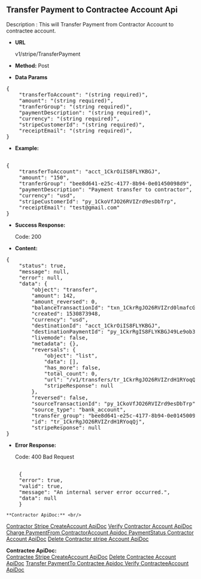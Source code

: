 **Transfer Payment to Contractee Account Api**
----
Description : This will Transfer Payment from Contractor Account to contractee account.

* **URL**

   v1/stripe/TransferPayment

* **Method:** 
    Post
	
* **Data Params** <br />

<pre>
{
    "transferToAccount": "(string required)",
    "amount": "(string required)",
    "tranferGroup": "(string required)",
    "paymentDescription": "(string required)",
    "currency": "(string required)",
    "stripeCustomerId": "(string required)",
    "receiptEmail": "(string required)",
}	 
</pre>   

* **Example:** <br/>

<pre>

{
    "transferToAccount": "acct_1CkrOiIS8FLYKBGJ",
    "amount": "150",
    "tranferGroup": "bee8d641-e25c-4177-8b94-0e01450098d9",
    "paymentDescription": "Payment transfer to contractor",
    "currency": "usd",
    "stripeCustomerId": "py_1CkoVfJO26RVIZrd9esDbTrp",
    "receiptEmail": "test@gmail.com"
}
</pre>
* **Success Response:**

	Code: 200 
	
* **Content:**<br />
<pre>
{
    "status": true,
    "message": null,
    "error": null,
    "data": {
        "object": "transfer",
        "amount": 142,
        "amount_reversed": 0,
        "balanceTransactionId": "txn_1CkrRgJO26RVIZrd0lmafcGq",
        "created": 1530873948,
        "currency": "usd",
        "destinationId": "acct_1CkrOiIS8FLYKBGJ",
        "destinationPaymentId": "py_1CkrRgIS8FLYKBGJ49Le9ob3",
        "livemode": false,
        "metadata": {},
        "reversals": {
            "object": "list",
            "data": [],
            "has_more": false,
            "total_count": 0,
            "url": "/v1/transfers/tr_1CkrRgJO26RVIZrdH1RYoqQj/reversals",
            "stripeResponse": null
        },
        "reversed": false,
        "sourceTransactionId": "py_1CkoVfJO26RVIZrd9esDbTrp",
        "source_type": "bank_account",
        "transfer_group": "bee8d641-e25c-4177-8b94-0e01450098d9",
        "id": "tr_1CkrRgJO26RVIZrdH1RYoqQj",
        "stripeResponse": null
}
</pre>


* **Error Response:**

    Code: 400 Bad Request
 <pre>	
    {
    "error": true,
    "valid": true,
    "message": "An internal server error occurred.",
    "data": null
	}
</pre>

    **Contractor ApiDoc:** <br/>
[Contractor Stripe CreateAccount ApiDoc](https://github.com/gurinderimpinge/StripeApiDoc/blob/master/ContractorStripeCreateAccount.md)
[Verify Contractor Account ApiDoc](https://github.com/gurinderimpinge/StripeApiDoc/blob/master/VerifyContractorAccount.md)
[Charge PaymentFrom ContractorAccount Apidoc ](https://github.com/gurinderimpinge/StripeApiDoc/blob/master/ChargeAmountContractorAccount.md)
[PaymentStatus Contractor Account ApiDoc](https://github.com/gurinderimpinge/StripeApiDoc/blob/master/PaymentStatusContractorAccount.md)
[Delete Contractor stripe Account ApiDoc](https://github.com/gurinderimpinge/StripeApiDoc/blob/master/DeleteContractorAccount.md)

**Contractee ApiDoc:** <br/>
 [Contractee Stripe CreateAccount ApiDoc](https://github.com/gurinderimpinge/StripeApiDoc/blob/master/ContracteeStripeCreateAccount.md)
[Delete Contractee Account ApiDoc](https://github.com/gurinderimpinge/StripeApiDoc/blob/master/DeleteContracteeAccount.md)
[Transfer PaymentTo Contractee Apidoc ](https://github.com/gurinderimpinge/StripeApiDoc/blob/master/TransferPaymentToContractee.md)
[Verify ContracteeAccount ApiDoc](https://github.com/gurinderimpinge/StripeApiDoc/blob/master/VerifyContracteeAccount.md)

	

